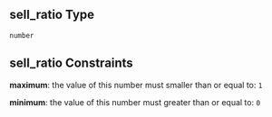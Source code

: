 ## sell_ratio Type

`number`

## sell_ratio Constraints

**maximum**: the value of this number must smaller than or equal to: `1`

**minimum**: the value of this number must greater than or equal to: `0`
